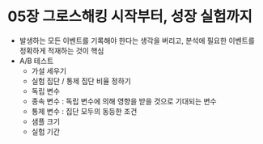 # 05장 그로스해킹 시작부터, 성장 실험까지

- 발생하는 모든 이벤트를 기록해야 한다는 생각을 버리고, 분석에 필요한 이벤트를 정확하게 적재하는 것이 핵심
- A/B 테스트
  - 가설 세우기
  - 실험 집단 / 통제 집단 비율 정하기
  - 독립 변수
  - 종속 변수 : 독립 변수에 의해 영향을 받을 것으로 기대되는 변수
  - 통제 변수 : 집단 모두의 동등한 조건
  - 샘플 크기
  - 실험 기간
